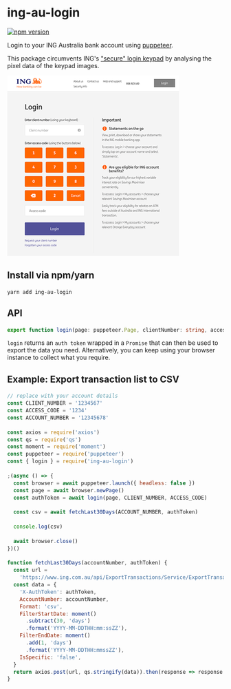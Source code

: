 # ing-au-login

[![npm version](https://img.shields.io/npm/v/ing-au-login.svg)](https://www.npmjs.com/package/ing-au-login)

Login to your ING Australia bank account using [puppeteer](https://pptr.dev/).

This package circumvents ING's ["secure" login keypad](https://www.ing.com.au/securebanking/) by analysing the pixel data of the keypad images.

![ING Login](ing.png)

## Install via npm/yarn

```
yarn add ing-au-login
```

## API

```ts
export function login(page: puppeteer.Page, clientNumber: string, accessCode: string): Promise<string>
```

`login` returns an `auth token` wrapped in a `Promise` that can then be used to export the data you need. Alternatively, you can keep using your browser instance to collect what you require.

## Example: Export transaction list to CSV

```js
// replace with your account details
const CLIENT_NUMBER = '1234567'
const ACCESS_CODE = '1234'
const ACCOUNT_NUMBER = '12345678'

const axios = require('axios')
const qs = require('qs')
const moment = require('moment')
const puppeteer = require('puppeteer')
const { login } = require('ing-au-login')

;(async () => {
  const browser = await puppeteer.launch({ headless: false })
  const page = await browser.newPage()
  const authToken = await login(page, CLIENT_NUMBER, ACCESS_CODE)

  const csv = await fetchLast30Days(ACCOUNT_NUMBER, authToken)

  console.log(csv)

  await browser.close()
})()

function fetchLast30Days(accountNumber, authToken) {
  const url =
    'https://www.ing.com.au/api/ExportTransactions/Service/ExportTransactionsService.svc/json/ExportTransactions/ExportTransactions'
  const data = {
    'X-AuthToken': authToken,
    AccountNumber: accountNumber,
    Format: 'csv',
    FilterStartDate: moment()
      .subtract(30, 'days')
      .format('YYYY-MM-DDTHH:mm:ssZZ'),
    FilterEndDate: moment()
      .add(1, 'days')
      .format('YYYY-MM-DDTHH:mmssZZ'),
    IsSpecific: 'false',
  }
  return axios.post(url, qs.stringify(data)).then(response => response.data)
}
```

